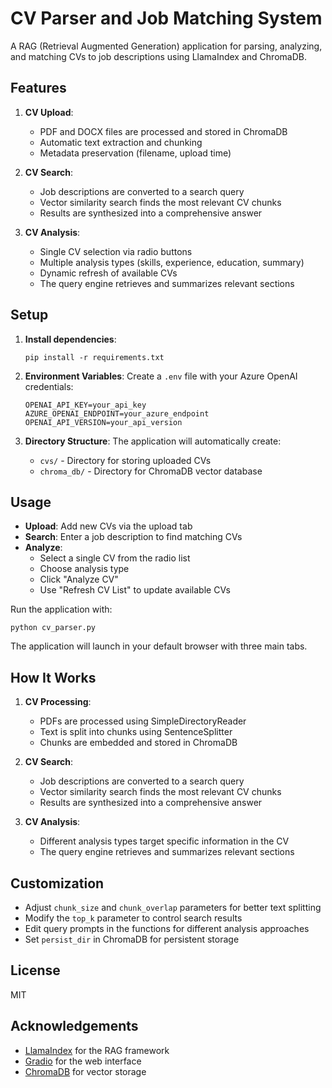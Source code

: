 # CV Parser and Job Matching System

A RAG (Retrieval Augmented Generation) application for parsing, analyzing, and matching CVs to job descriptions using LlamaIndex and ChromaDB.

## Features

1. **CV Upload**:
   - PDF and DOCX files are processed and stored in ChromaDB
   - Automatic text extraction and chunking
   - Metadata preservation (filename, upload time)

2. **CV Search**:
   - Job descriptions are converted to a search query
   - Vector similarity search finds the most relevant CV chunks
   - Results are synthesized into a comprehensive answer

3. **CV Analysis**:
   - Single CV selection via radio buttons
   - Multiple analysis types (skills, experience, education, summary)
   - Dynamic refresh of available CVs
   - The query engine retrieves and summarizes relevant sections

## Setup

1. **Install dependencies**:

   ```
   pip install -r requirements.txt
   ```

2. **Environment Variables**:
   Create a `.env` file with your Azure OpenAI credentials:

   ```
   OPENAI_API_KEY=your_api_key
   AZURE_OPENAI_ENDPOINT=your_azure_endpoint
   OPENAI_API_VERSION=your_api_version
   ```

3. **Directory Structure**:
   The application will automatically create:
   - `cvs/` - Directory for storing uploaded CVs
   - `chroma_db/` - Directory for ChromaDB vector database

## Usage

- **Upload**: Add new CVs via the upload tab
- **Search**: Enter a job description to find matching CVs
- **Analyze**:
  - Select a single CV from the radio list
  - Choose analysis type
  - Click "Analyze CV"
  - Use "Refresh CV List" to update available CVs

Run the application with:

```
python cv_parser.py
```

The application will launch in your default browser with three main tabs.

## How It Works

1. **CV Processing**:

   - PDFs are processed using SimpleDirectoryReader
   - Text is split into chunks using SentenceSplitter
   - Chunks are embedded and stored in ChromaDB

2. **CV Search**:

   - Job descriptions are converted to a search query
   - Vector similarity search finds the most relevant CV chunks
   - Results are synthesized into a comprehensive answer

3. **CV Analysis**:
   - Different analysis types target specific information in the CV
   - The query engine retrieves and summarizes relevant sections

## Customization

- Adjust `chunk_size` and `chunk_overlap` parameters for better text splitting
- Modify the `top_k` parameter to control search results
- Edit query prompts in the functions for different analysis approaches
- Set `persist_dir` in ChromaDB for persistent storage

## License

MIT

## Acknowledgements

- [LlamaIndex](https://www.llamaindex.ai/) for the RAG framework
- [Gradio](https://www.gradio.app/) for the web interface
- [ChromaDB](https://www.trychroma.com/) for vector storage
